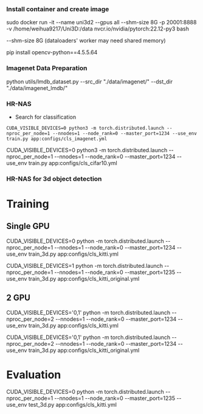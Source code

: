 
### Install container and create image
sudo docker run -it --name uni3d2 --gpus all --shm-size 8G -p 20001:8888 -v /home/weihua9217/Uni3D:/data nvcr.io/nvidia/pytorch:22.12-py3 bash 

--shm-size 8G (dataloaders' worker may need shared memory)


pip install opencv-python==4.5.5.64


### Imagenet Data Preparation

python utils/lmdb_dataset.py --src_dir "./data/imagenet/" --dst_dir "./data/imagenet_lmdb/"


### HR-NAS
- Search for classification

```
CUDA_VISIBLE_DEVICES=0 python3 -m torch.distributed.launch --nproc_per_node=1 --nnodes=1 --node_rank=0 --master_port=1234 --use_env train.py app:configs/cls_imagenet.yml
```

CUDA_VISIBLE_DEVICES=0 python3 -m torch.distributed.launch --nproc_per_node=1 --nnodes=1 --node_rank=0 --master_port=1234 --use_env train.py app:configs/cls_cifar10.yml


### HR-NAS for 3d object detection

# Training

## Single GPU
CUDA_VISIBLE_DEVICES=0 python -m torch.distributed.launch --nproc_per_node=1 --nnodes=1 --node_rank=0 --master_port=1234 --use_env train_3d.py app:configs/cls_kitti.yml


CUDA_VISIBLE_DEVICES=1 python -m torch.distributed.launch --nproc_per_node=1 --nnodes=1 --node_rank=0 --master_port=1235 --use_env train_3d.py app:configs/cls_kitti_original.yml


## 2 GPU
CUDA_VISIBLE_DEVICES='0,1' python -m torch.distributed.launch --nproc_per_node=2 --nnodes=1 --node_rank=0 --master_port=1234 --use_env train_3d.py app:configs/cls_kitti.yml

CUDA_VISIBLE_DEVICES='0,1' python -m torch.distributed.launch --nproc_per_node=2 --nnodes=1 --node_rank=0 --master_port=1234 --use_env train_3d.py app:configs/cls_kitti_original.yml

# Evaluation
CUDA_VISIBLE_DEVICES=0 python -m torch.distributed.launch --nproc_per_node=1 --nnodes=1 --node_rank=0 --master_port=1235 --use_env test_3d.py app:configs/cls_kitti.yml


